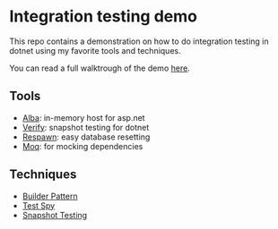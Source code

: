 # Integration testing demo
This repo contains a demonstration on how to do integration testing in dotnet
using my favorite tools and techniques.  

You can read a full walktrough of the demo [here](walktrough.md).

## Tools
- [Alba](https://jasperfx.github.io/alba/): in-memory host for asp.net
- [Verify](https://github.com/VerifyTests/Verify): snapshot testing for dotnet
- [Respawn](https://github.com/jbogard/Respawn): easy database resetting
- [Moq](https://github.com/devlooped/moq): for mocking dependencies

## Techniques
- [Builder Pattern](https://en.wikipedia.org/wiki/Builder_pattern)
- [Test Spy](https://martinfowler.com/bliki/TestDouble.html)
- [Snapshot Testing](https://tidyfirst.substack.com/p/snapshot-testing)